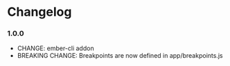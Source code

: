 # Changelog


### 1.0.0

- CHANGE: ember-cli addon
- BREAKING CHANGE: Breakpoints are now defined in app/breakpoints.js
